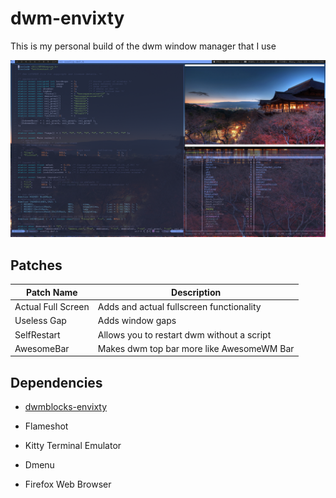 # dwm-envixty

This is my personal build of the dwm window manager that I use

![Desktop](https://github.com/redkittty/dwm-envixty/blob/main/Screenshot/desktop.png)

## Patches

| Patch Name         | Description                                |
|--------------------|--------------------------------------------|
| Actual Full Screen | Adds and actual fullscreen functionality   |
| Useless Gap        | Adds window gaps                           |
| SelfRestart        | Allows you to restart dwm without a script |
| AwesomeBar         | Makes dwm top bar more like AwesomeWM Bar  |


## Dependencies

- [dwmblocks-envixty](https://github.com/redkittty/dwmblocks-envixty)

- Flameshot

- Kitty Terminal Emulator

- Dmenu

- Firefox Web Browser

